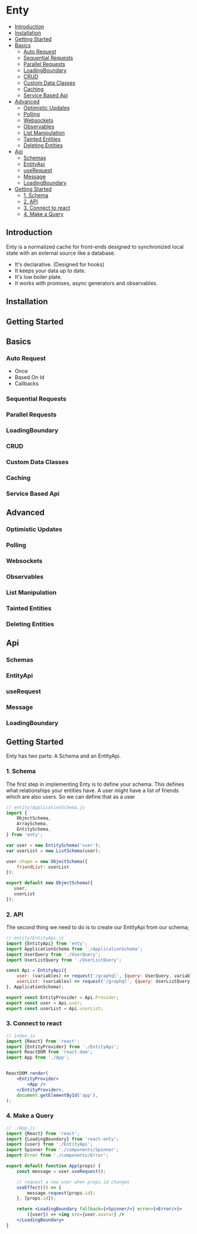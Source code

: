 # Enty 

<!-- vim-markdown-toc GFM -->

* [Introduction](#introduction)
* [Installation](#installation)
* [Getting Started](#getting-started)
* [Basics](#basics)
    * [Auto Request](#auto-request)
    * [Sequential Requests](#sequential-requests)
    * [Parallel Requests](#parallel-requests)
    * [LoadingBoundary](#loadingboundary)
    * [CRUD](#crud)
    * [Custom Data Classes](#custom-data-classes)
    * [Caching](#caching)
    * [Service Based Api](#service-based-api)
* [Advanced](#advanced)
    * [Optimistic Updates](#optimistic-updates)
    * [Polling](#polling)
    * [Websockets](#websockets)
    * [Observables](#observables)
    * [List Manipulation](#list-manipulation)
    * [Tainted Entities](#tainted-entities)
    * [Deleting Entities](#deleting-entities)
* [Api](#api)
    * [Schemas](#schemas)
    * [EntityApi](#entityapi)
    * [useRequest](#userequest)
    * [Message](#message)
    * [LoadingBoundary](#loadingboundary-1)
* [Getting Started](#getting-started-1)
    * [1. Schema](#1-schema)
    * [2. API](#2-api)
    * [3. Connect to react](#3-connect-to-react)
    * [4. Make a Query](#4-make-a-query)

<!-- vim-markdown-toc -->

## Introduction
Enty is a normalized cache for front-ends designed to synchronized local state with an external source like a database.

* It's declarative. (Designed for hooks)
* It keeps your data up to date.
* It's low boiler plate.
* It works with promises, async generators and observables.

## Installation
## Getting Started

## Basics
### Auto Request
* Once
* Based On Id
* Callbacks

### Sequential Requests
### Parallel Requests
### LoadingBoundary
### CRUD
### Custom Data Classes
### Caching
### Service Based Api

## Advanced
### Optimistic Updates
### Polling
### Websockets
### Observables
### List Manipulation
### Tainted Entities
### Deleting Entities

## Api
### Schemas
### EntityApi
### useRequest
### Message
### LoadingBoundary


## Getting Started

Enty has two parts: A Schema and an EntityApi.

### 1. Schema
The first step in implementing Enty is to define your schema. This defines what relationships your entities have. A user might have a list of friends which are also users. So we can define that as a user

```js
// entity/ApplicationSchema.js
import {
    ObjectSchema,
    ArraySchema,
    EntitySchema,
} from 'enty';

var user = new EntitySchema('user');
var userList = new ListSchema(user);

user.shape = new ObjectSchema({
    friendList: userList
});

export default new ObjectSchema({
   user,
   userList
});

```

### 2. API
The second thing we need to do is to create our EntityApi from our schema;

```js
// entity/EntityApi.js
import {EntityApi} from 'enty';
import ApplicationSchema from './ApplicationSchema';
import UserQuery from './UserQuery';
import UserListQuery from './UserListQuery';

const Api = EntityApi({
    user: (variables) => request('/graphql', {query: UserQuery, variables}),
    userList: (variables) => request('/graphql', {query: UserListQuery, variables})
}, ApplicationSchema);

export const EntityProvider = Api.Provider;
export const user = Api.user;
export const userList = Api.userList;
```

### 3. Connect to react

```jsx
// index.js
import {React} from 'react';
import {EntityProvider} from './EntityApi';
import ReactDOM from 'react-dom';
import App from './App';


ReactDOM.render(
    <EntityProvider>
        <App />
    </EntityProvider>,
    document.getElementById('app'),
);

```

### 4. Make a Query

```jsx
// ./App.js
import {React} from 'react';
import {LoadingBoundary} from 'react-enty';
import {user} from './EntityApi';
import Spinner from './components/Spinner';
import Error from './components/Error';

export default function App(props) {
    const message = user.useRequest();

    // request a new user when props.id changes
    useEffect(() => {
        message.request(props.id);
    }, [props.id]);

    return <LoadingBoundary fallback={<Spinner/>} error={<Error/>}>
        ({user}) => <img src={user.avatar} />
    </LoadingBoundary>
}

```


